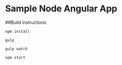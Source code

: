 Sample Node Angular App
========

##Build instructions

```
npm install
```

```
gulp
```

```
gulp watch
```

```
npm start
```
